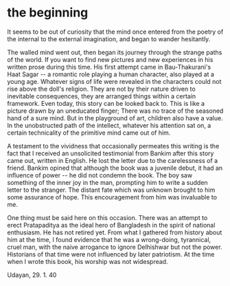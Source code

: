 # the beginning

It seems to be out of curiosity that the mind once entered from the poetry of the internal to the external imagination, and began to wander hesitantly.

The walled mind went out, then began its journey through the strange paths of the world. If you want to find new pictures and new experiences in his written prose during this time. His first attempt came in Bau-Thakurani's Haat Sagar -- a romantic role playing a human character, also played at a young age. Whatever signs of life were revealed in the characters could not rise above the doll's religion. They are not by their nature driven to inevitable consequences, they are arranged things within a certain framework. Even today, this story can be looked back to. This is like a picture drawn by an uneducated finger; There was no trace of the seasoned hand of a sure mind. But in the playground of art, children also have a value. In the unobstructed path of the intellect, whatever his attention sat on, a certain technicality of the primitive mind came out of him.

A testament to the vividness that occasionally permeates this writing is the fact that I received an unsolicited testimonial from Bankim after this story came out, written in English. He lost the letter due to the carelessness of a friend. Bankim opined that although the book was a juvenile debut, it had an influence of power -- he did not condemn the book. The boy saw something of the inner joy in the man, prompting him to write a sudden letter to the stranger. The distant fate which was unknown brought to him some assurance of hope. This encouragement from him was invaluable to me.

One thing must be said here on this occasion. There was an attempt to erect Pratapaditya as the ideal hero of Bangladesh in the spirit of national enthusiasm. He has not retired yet. From what I gathered from history about him at the time, I found evidence that he was a wrong-doing, tyrannical, cruel man, with the naive arrogance to ignore Delhishwar but not the power. Historians of that time were not influenced by later patriotism. At the time when I wrote this book, his worship was not widespread.

Udayan, 29. 1. 40
